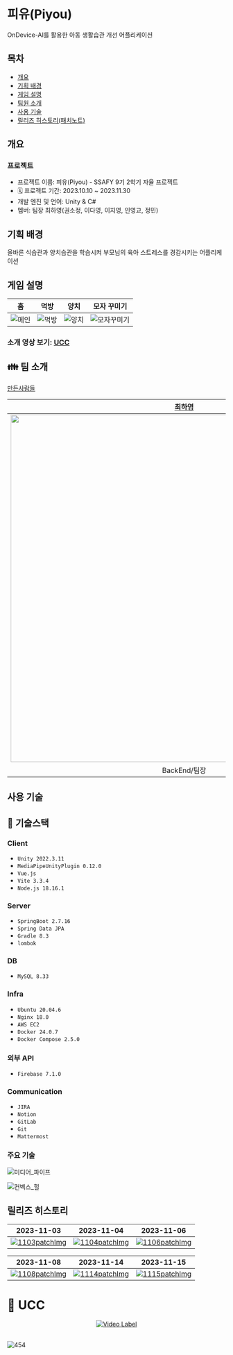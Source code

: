# 피유(Piyou)

OnDevice-AI를 활용한 아동 생활습관 개선 어플리케이션

## 목차

- [개요](#개요)
- [기획 배경](#기획-배경)
- [게임 설명](#게임-설명)
- [팀원 소개](#팀원-소개)
- [사용 기술](#사용-기술)
- [릴리즈 히스토리(패치노트)](#릴리즈-히스토리)

## 개요

### 프로젝트
- 프로젝트 이름: 피유(Piyou) - SSAFY 9기 2학기 자율 프로젝트
- 🗓️ 프로젝트 기간: 2023.10.10 ~ 2023.11.30
- 개발 엔진 및 언어: Unity & C#
- 멤버: 팀장 최하영(권소정, 이다영, 이지영, 인영교, 정민)

## 기획 배경

올바른 식습관과 양치습관을 학습시켜 부모님의 육아 스트레스를 경감시키는 어플리케이션

## 게임 설명

|                             홈                              |                            먹방                             |                            양치                             |                               모자 꾸미기                               |
| :---------------------------------------------------------: | :---------------------------------------------------------: | :---------------------------------------------------------: | :---------------------------------------------------------------------: |
| ![메인](/README/about_app/main.png) | ![먹방](/README/about_app/eat.png) | ![양치](/README/about_app/tooth_brush.png) | ![모자꾸미기](/README/about_app/accessory.png) |

### 소개 영상 보기: [UCC](https://youtu.be/6nWyjqQSRyo?feature=shared)

## :family: 팀 소개
[만든사람들](/README/developer/developer.mp4)

|**[최하영](https://github.com/Headfish96)**|**[정민](https://github.com/JeongMiiiin)**|**[인영교](https://github.com/yeongkyo1997)**|**[이다영](https://github.com/dayoung100)**|**[권소정](https://github.com/gleehave)**|**[이지영](https://github.com/bigstar017)** |
| :---------------------------------------------------------------------------------------------------------------------------: | :---------------------------------------------------------------------------------------------------------------------------: | :---------------------------------------------------------------------------------------------------------------------------: | :---------------------------------------------------------------------------------------------------------------------------: | :---------------------------------------------------------------------------------------------------------------------------: | :---------------------------------------------------------------------------------------------------------------------------: |
| [<img src="https://avatars.githubusercontent.com/u/41338713?v=4" width="800">](https://github.com/Headfish96) | [<img src="https://avatars.githubusercontent.com/u/112797177?v=4" width="800">](https://github.com/JeongMiiiin) | [<img src="https://avatars.githubusercontent.com/u/54164709?v=4" width="800">](https://github.com/yeongkyo1997) | [<img src="https://avatars.githubusercontent.com/u/53906423?v=4" width="800">](https://github.com/dayoung100) | [<img src="https://avatars.githubusercontent.com/u/122436557?v=4" width="800">](https://github.com/nachocatee) | [<img src="https://avatars.githubusercontent.com/u/28944196?v=4?v=4" width="800">](https://github.com/xkagja2006) |
|BackEnd/팀장|FrontEnd|BackEnd|FrontEnd|FrontEnd|FrontEnd|


## 사용 기술

## :wrench: 기술스택

### Client

- `Unity 2022.3.11`
- `MediaPipeUnityPlugin 0.12.0`
- `Vue.js`
- `Vite 3.3.4`
- `Node.js 18.16.1`

### Server

- `SpringBoot 2.7.16`
- `Spring Data JPA`
- `Gradle 8.3`
- `lombok`

### DB

- `MySQL 8.33`

### Infra

- `Ubuntu 20.04.6`
- `Nginx 18.0`
- `AWS EC2`
- `Docker 24.0.7`
- `Docker Compose 2.5.0`

### 외부 API
- `Firebase 7.1.0`

### **Communication**

- `JIRA`
- `Notion`
- `GitLab`
- `Git`
- `Mattermost`

### 주요 기술

![미디어_파이프](/README/tech_intro/mediapipe.png)

![컨벡스_헐](/README/tech_intro/convex_hull.png)

## 릴리즈 히스토리

| 2023-11-03                                                                                                                                                                                | 2023-11-04                                                                                                                                     | 2023-11-06                                                                                                                                           |
| ----------------------------------------------------------------------------------------------------------------------------------------------------------------------------------------- | ---------------------------------------------------------------------------------------------------------------------------------------------- | ---------------------------------------------------------------------------------------------------------------------------------------------------- |
| [![1103patchImg](/README/fetch_note/1103pactch.png)](https://piyou.notion.site/PiYou-1010e0122928411cbac97884d75ad5e2) | [![1104patchImg](/README/fetch_note/1104patch.png)](https://piyou.notion.site/11-4-0228d5c7e34a4c2793dcbdb3a7c19fd9) | [![1106patchImg](/README/fetch_note/1106patch.png)](https://piyou.notion.site/11-6-PiYou-e47d18dfa28d4b0bae6b3609cf866463) |

| 2023-11-08                                                                                                                                               | 2023-11-14                                                                                                                                      | 2023-11-15                                                                                                                                                |
| -------------------------------------------------------------------------------------------------------------------------------------------------------- | ----------------------------------------------------------------------------------------------------------------------------------------------- | --------------------------------------------------------------------------------------------------------------------------------------------------------- |
| [![1108patchImg](/README/fetch_note/1108patch.png)](https://piyou.notion.site/11-8-Ver-1-0-0-94a5fab7776645028f20f744cdb8d3c8) | [![1114patchImg](/README/fetch_note/1114patch.png)](https://piyou.notion.site/11-14-03d08b3ac31a4996a258bcae275e0c94) | [![1115patchImg](/README/fetch_note/1115patch.png)](https://piyou.notion.site/11-15-Ver-2-0-0-e820af624e7e496aa47da6bc7c85d362) |


# :movie_camera: UCC
<div align="center">

<a href="https://youtu.be/uulgX3FKP8o" target="_blank">

  ![Video Label](<img src="https://github.com/Headfish96/PiYou/assets/41338713/fd21561c-bc7e-4736-8a7b-17d5517818e2" width="200" height="400"/>)
  
</a>

</div>

<br/>![454](https://github.com/Headfish96/PiYou/assets/41338713/fd21561c-bc7e-4736-8a7b-17d5517818e2)


